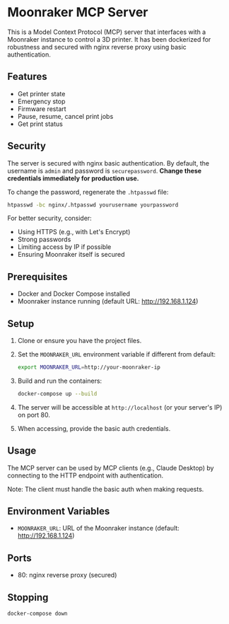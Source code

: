 # Moonraker MCP Server

This is a Model Context Protocol (MCP) server that interfaces with a Moonraker instance to control a 3D printer. It has been dockerized for robustness and secured with nginx reverse proxy using basic authentication.

## Features

- Get printer state
- Emergency stop
- Firmware restart
- Pause, resume, cancel print jobs
- Get print status

## Security

The server is secured with nginx basic authentication. By default, the username is `admin` and password is `securepassword`. **Change these credentials immediately for production use.**

To change the password, regenerate the `.htpasswd` file:

```bash
htpasswd -bc nginx/.htpasswd yourusername yourpassword
```

For better security, consider:
- Using HTTPS (e.g., with Let's Encrypt)
- Strong passwords
- Limiting access by IP if possible
- Ensuring Moonraker itself is secured

## Prerequisites

- Docker and Docker Compose installed
- Moonraker instance running (default URL: http://192.168.1.124)

## Setup

1. Clone or ensure you have the project files.

2. Set the `MOONRAKER_URL` environment variable if different from default:
   ```bash
   export MOONRAKER_URL=http://your-moonraker-ip
   ```

3. Build and run the containers:
   ```bash
   docker-compose up --build
   ```

4. The server will be accessible at `http://localhost` (or your server's IP) on port 80.

5. When accessing, provide the basic auth credentials.

## Usage

The MCP server can be used by MCP clients (e.g., Claude Desktop) by connecting to the HTTP endpoint with authentication.

Note: The client must handle the basic auth when making requests.

## Environment Variables

- `MOONRAKER_URL`: URL of the Moonraker instance (default: http://192.168.1.124)

## Ports

- 80: nginx reverse proxy (secured)

## Stopping

```bash
docker-compose down
```
